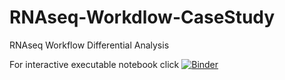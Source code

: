 # RNAseq-Workdlow-CaseStudy
RNAseq Workflow Differential Analysis

For interactive executable notebook click [![Binder](http://mybinder.org/badge.svg)](http://beta.mybinder.org/v2/gh/yasht7/RNAseq-Workdlow-CaseStudy/master)
